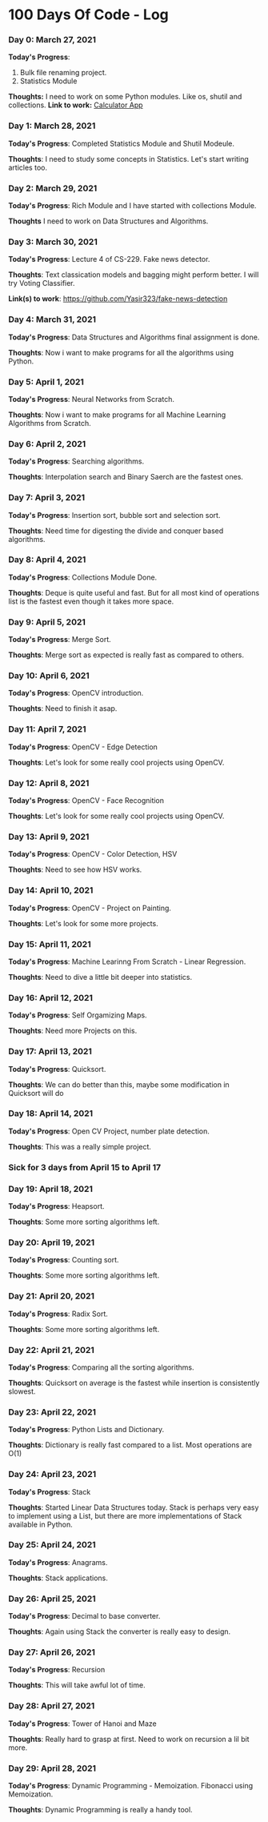 # 100 Days Of Code - Log

### Day 0: March 27, 2021
<!-- ##### (delete me or comment me out) -->

**Today's Progress**:
1. Bulk file renaming project.
2. Statistics Module

**Thoughts:** I need to work on some Python modules. Like os, shutil and collections.
**Link to work:** [Calculator App](http://www.example.com)

### Day 1: March 28, 2021
<!-- ##### (delete me or comment me out) -->

**Today's Progress**: Completed Statistics Module and Shutil Modeule.

**Thoughts**: I need to study some concepts in Statistics. Let's start writing articles too.

<!-- **Link(s) to work**: [Calculator App](http://www.example.com) -->


### Day 2: March 29, 2021

**Today's Progress**: Rich Module and I have started with collections Module.

**Thoughts** I need to work on Data Structures and Algorithms.

<!-- **Link(s) to work**
1. [Find the Longest Word in a String](https://www.freecodecamp.com/challenges/find-the-longest-word-in-a-string)
2. [Title Case a Sentence](https://www.freecodecamp.com/challenges/title-case-a-sentence)
 -->

### Day 3: March 30, 2021
<!-- ##### (delete me or comment me out) -->

**Today's Progress**: Lecture 4 of CS-229. Fake news detector.

**Thoughts**: Text classication models and bagging might perform better. I will try Voting Classifier.

**Link(s) to work**: https://github.com/Yasir323/fake-news-detection

### Day 4: March 31, 2021
<!-- ##### (delete me or comment me out) -->

**Today's Progress**: Data Structures and Algorithms final assignment is done.

**Thoughts**: Now i want to make programs for all the algorithms using Python.

<!-- **Link(s) to work**: https://github.com/Yasir323/fake-news-detection -->

### Day 5: April 1, 2021
<!-- ##### (delete me or comment me out) -->

**Today's Progress**: Neural Networks from Scratch.

**Thoughts**: Now i want to make programs for all Machine Learning Algorithms from Scratch.

<!-- **Link(s) to work**: https://github.com/Yasir323/fake-news-detection -->

### Day 6: April 2, 2021
<!-- ##### (delete me or comment me out) -->

**Today's Progress**: Searching algorithms.

**Thoughts**: Interpolation search and Binary Saerch are the fastest ones.

<!-- **Link(s) to work**: https://github.com/Yasir323/fake-news-detection -->

### Day 7: April 3, 2021
<!-- ##### (delete me or comment me out) -->

**Today's Progress**: Insertion sort, bubble sort and selection sort.

**Thoughts**: Need time for digesting the divide and conquer based algorithms.

<!-- **Link(s) to work**: https://github.com/Yasir323/fake-news-detection -->

### Day 8: April 4, 2021
<!-- ##### (delete me or comment me out) -->

**Today's Progress**: Collections Module Done.

**Thoughts**: Deque is quite useful and fast. But for all most kind of operations list is the fastest even though it takes more space.

<!-- **Link(s) to work**: https://github.com/Yasir323/fake-news-detection -->

### Day 9: April 5, 2021
<!-- ##### (delete me or comment me out) -->

**Today's Progress**: Merge Sort.

**Thoughts**: Merge sort as expected is really fast as compared to others.

<!-- **Link(s) to work**: https://github.com/Yasir323/fake-news-detection -->

### Day 10: April 6, 2021
<!-- ##### (delete me or comment me out) -->

**Today's Progress**: OpenCV introduction.

**Thoughts**: Need to finish it asap.

<!-- **Link(s) to work**: https://github.com/Yasir323/fake-news-detection -->

### Day 11: April 7, 2021
<!-- ##### (delete me or comment me out) -->

**Today's Progress**: OpenCV - Edge Detection

**Thoughts**: Let's look for some really cool projects using OpenCV.

<!-- **Link(s) to work**: https://github.com/Yasir323/fake-news-detection -->

### Day 12: April 8, 2021
<!-- ##### (delete me or comment me out) -->

**Today's Progress**: OpenCV - Face Recognition

**Thoughts**: Let's look for some really cool projects using OpenCV.

<!-- **Link(s) to work**: https://github.com/Yasir323/fake-news-detection -->

### Day 13: April 9, 2021
<!-- ##### (delete me or comment me out) -->

**Today's Progress**: OpenCV - Color Detection, HSV

**Thoughts**: Need to see how HSV works.

<!-- **Link(s) to work**: https://github.com/Yasir323/fake-news-detection -->

### Day 14: April 10, 2021
<!-- ##### (delete me or comment me out) -->

**Today's Progress**: OpenCV - Project on Painting.

**Thoughts**: Let's look for some more projects.

<!-- **Link(s) to work**: https://github.com/Yasir323/fake-news-detection -->

### Day 15: April 11, 2021
<!-- ##### (delete me or comment me out) -->

**Today's Progress**: Machine Learinng From Scratch - Linear Regression.

**Thoughts**: Need to dive a little bit deeper into statistics.

### Day 16: April 12, 2021
<!-- ##### (delete me or comment me out) -->

**Today's Progress**: Self Orgamizing Maps.

**Thoughts**: Need more Projects on this.

### Day 17: April 13, 2021
<!-- ##### (delete me or comment me out) -->

**Today's Progress**: Quicksort.

**Thoughts**: We can do better than this, maybe some modification in Quicksort will do

### Day 18: April 14, 2021
<!-- ##### (delete me or comment me out) -->

**Today's Progress**: Open CV Project, number plate detection.

**Thoughts**: This was a really simple project.

### Sick for 3 days from April 15 to April 17

### Day 19: April 18, 2021
<!-- ##### (delete me or comment me out) -->

**Today's Progress**: Heapsort.

**Thoughts**: Some more sorting algorithms left.

### Day 20: April 19, 2021
<!-- ##### (delete me or comment me out) -->

**Today's Progress**: Counting sort.

**Thoughts**: Some more sorting algorithms left.

### Day 21: April 20, 2021
<!-- ##### (delete me or comment me out) -->

**Today's Progress**: Radix Sort.

**Thoughts**: Some more sorting algorithms left.

### Day 22: April 21, 2021
<!-- ##### (delete me or comment me out) -->

**Today's Progress**: Comparing all the sorting algorithms.

**Thoughts**: Quicksort on average is the fastest while insertion is consistently slowest.

### Day 23: April 22, 2021
<!-- ##### (delete me or comment me out) -->

**Today's Progress**: Python Lists and Dictionary.

**Thoughts**: Dictionary is really fast compared to a list. Most operations are O(1)

### Day 24: April 23, 2021
<!-- ##### (delete me or comment me out) -->

**Today's Progress**: Stack

**Thoughts**: Started Linear Data Structures today. Stack is perhaps very easy to implement using a List, but there are more implementations of Stack available in Python.

### Day 25: April 24, 2021
<!-- ##### (delete me or comment me out) -->

**Today's Progress**: Anagrams.

**Thoughts**: Stack applications.

### Day 26: April 25, 2021
<!-- ##### (delete me or comment me out) -->

**Today's Progress**: Decimal to base converter.

**Thoughts**: Again using Stack the converter is really easy to design.

### Day 27: April 26, 2021
<!-- ##### (delete me or comment me out) -->

**Today's Progress**: Recursion

**Thoughts**: This will take awful lot of time.

### Day 28: April 27, 2021
<!-- ##### (delete me or comment me out) -->

**Today's Progress**: Tower of Hanoi and Maze

**Thoughts**: Really hard to grasp at first. Need to work on recursion a lil bit more.

### Day 29: April 28, 2021
<!-- ##### (delete me or comment me out) -->

**Today's Progress**: Dynamic Programming - Memoization. Fibonacci using Memoization.

**Thoughts**: Dynamic Programming is really a handy tool.
